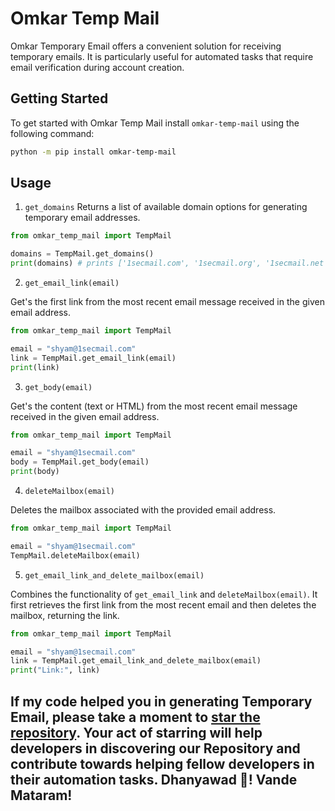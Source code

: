 # Omkar Temp Mail

Omkar Temporary Email offers a convenient solution for receiving temporary emails. It is particularly useful for automated tasks that require email verification during account creation.

## Getting Started
To get started with Omkar Temp Mail install `omkar-temp-mail` using the following command:

```bash
python -m pip install omkar-temp-mail
```

## Usage

1. `get_domains`
Returns a list of available domain options for generating temporary email addresses.

```python
from omkar_temp_mail import TempMail

domains = TempMail.get_domains()
print(domains) # prints ['1secmail.com', '1secmail.org', '1secmail.net', 'kzccv.com', 'qiott.com', 'wuuvo.com', 'icznn.com', 'ezztt.com']
```

2. `get_email_link(email)`

Get's the first link from the most recent email message received in the given email address.


```python
from omkar_temp_mail import TempMail

email = "shyam@1secmail.com"
link = TempMail.get_email_link(email)
print(link) 
```

3. `get_body(email)`

Get's the content (text or HTML) from the most recent email message received in the given email address.


```python
from omkar_temp_mail import TempMail

email = "shyam@1secmail.com"
body = TempMail.get_body(email)
print(body) 
```


4. `deleteMailbox(email)`

Deletes the mailbox associated with the provided email address. 


```python
from omkar_temp_mail import TempMail

email = "shyam@1secmail.com"
TempMail.deleteMailbox(email)
```

5. `get_email_link_and_delete_mailbox(email)`

Combines the functionality of `get_email_link` and `deleteMailbox(email)`. It first retrieves the first link from the most recent email and then deletes the mailbox, returning the link.


```python
from omkar_temp_mail import TempMail

email = "shyam@1secmail.com"
link = TempMail.get_email_link_and_delete_mailbox(email)
print("Link:", link)
```

## If my code helped you in generating Temporary Email, please take a moment to [star the repository](https://github.com/omkarcloud/omkar-temp-mail). Your act of starring will help developers in discovering our Repository and contribute towards helping fellow developers in their automation tasks. Dhanyawad 🙏! Vande Mataram!